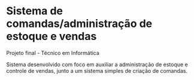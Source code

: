 # Sistema de comandas/administração de estoque e vendas
 Projeto final - Técnico em Informática

Sistema desenvolvido com foco em auxiliar a administração de estoque e controle de vendas, junto a um sistema simples de criação de comandas.

